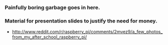 ### Painfully boring garbage goes in here.

### Material for presentation slides to justify the need for money.

* http://www.reddit.com/r/raspberry_pi/comments/2mvez9/a_few_photos_from_my_after_school_raspberry_pi/
